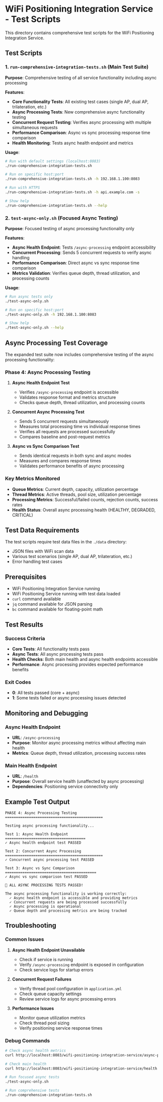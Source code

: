 # WiFi Positioning Integration Service - Test Scripts

This directory contains comprehensive test scripts for the WiFi Positioning Integration Service.

## Test Scripts

### 1. `run-comprehensive-integration-tests.sh` (Main Test Suite)
**Purpose**: Comprehensive testing of all service functionality including async processing

**Features**:
- **Core Functionality Tests**: All existing test cases (single AP, dual AP, trilateration, etc.)
- **Async Processing Tests**: New comprehensive async functionality testing
- **Concurrent Request Testing**: Verifies async processing with multiple simultaneous requests
- **Performance Comparison**: Async vs sync processing response time comparison
- **Health Monitoring**: Tests async health endpoint and metrics

**Usage**:
```bash
# Run with default settings (localhost:8083)
./run-comprehensive-integration-tests.sh

# Run on specific host:port
./run-comprehensive-integration-tests.sh -h 192.168.1.100:8083

# Run with HTTPS
./run-comprehensive-integration-tests.sh -h api.example.com -s

# Show help
./run-comprehensive-integration-tests.sh --help
```

### 2. `test-async-only.sh` (Focused Async Testing)
**Purpose**: Focused testing of async processing functionality only

**Features**:
- **Async Health Endpoint**: Tests `/async-processing` endpoint accessibility
- **Concurrent Processing**: Sends 5 concurrent requests to verify async handling
- **Performance Comparison**: Direct async vs sync response time comparison
- **Metrics Validation**: Verifies queue depth, thread utilization, and processing counts

**Usage**:
```bash
# Run async tests only
./test-async-only.sh

# Run on specific host:port
./test-async-only.sh -h 192.168.1.100:8083

# Show help
./test-async-only.sh --help
```

## Async Processing Test Coverage

The expanded test suite now includes comprehensive testing of the async processing functionality:

### Phase 4: Async Processing Testing
1. **Async Health Endpoint Test**
   - Verifies `/async-processing` endpoint is accessible
   - Validates response format and metrics structure
   - Checks queue depth, thread utilization, and processing counts

2. **Concurrent Async Processing Test**
   - Sends 5 concurrent requests simultaneously
   - Measures total processing time vs individual response times
   - Verifies all requests are processed successfully
   - Compares baseline and post-request metrics

3. **Async vs Sync Comparison Test**
   - Sends identical requests in both sync and async modes
   - Measures and compares response times
   - Validates performance benefits of async processing

### Key Metrics Monitored
- **Queue Metrics**: Current depth, capacity, utilization percentage
- **Thread Metrics**: Active threads, pool size, utilization percentage
- **Processing Metrics**: Successful/failed counts, rejection counts, success rates
- **Health Status**: Overall async processing health (HEALTHY, DEGRADED, CRITICAL)

## Test Data Requirements

The test scripts require test data files in the `./data` directory:
- JSON files with WiFi scan data
- Various test scenarios (single AP, dual AP, trilateration, etc.)
- Error handling test cases

## Prerequisites

- WiFi Positioning Integration Service running
- WiFi Positioning Service running with test data loaded
- `curl` command available
- `jq` command available for JSON parsing
- `bc` command available for floating-point math

## Test Results

### Success Criteria
- **Core Tests**: All functionality tests pass
- **Async Tests**: All async processing tests pass
- **Health Checks**: Both main health and async health endpoints accessible
- **Performance**: Async processing provides expected performance benefits

### Exit Codes
- **0**: All tests passed (core + async)
- **1**: Some tests failed or async processing issues detected

## Monitoring and Debugging

### Async Health Endpoint
- **URL**: `/async-processing`
- **Purpose**: Monitor async processing metrics without affecting main health
- **Metrics**: Queue depth, thread utilization, processing success rates

### Main Health Endpoint
- **URL**: `/health`
- **Purpose**: Overall service health (unaffected by async processing)
- **Dependencies**: Positioning service connectivity only

## Example Test Output

```
PHASE 4: Async Processing Testing
=============================================

Testing async processing functionality...

Test 1: Async Health Endpoint
=====================================
✓ Async health endpoint test PASSED

Test 2: Concurrent Async Processing
=============================================
✓ Concurrent async processing test PASSED

Test 3: Async vs Sync Comparison
==========================================
✓ Async vs sync comparison test PASSED

🎉 ALL ASYNC PROCESSING TESTS PASSED!

The async processing functionality is working correctly:
  ✓ Async health endpoint is accessible and providing metrics
  ✓ Concurrent requests are being processed successfully
  ✓ Async processing is operational
  ✓ Queue depth and processing metrics are being tracked
```

## Troubleshooting

### Common Issues
1. **Async Health Endpoint Unavailable**
   - Check if service is running
   - Verify `/async-processing` endpoint is exposed in configuration
   - Check service logs for startup errors

2. **Concurrent Request Failures**
   - Verify thread pool configuration in `application.yml`
   - Check queue capacity settings
   - Review service logs for async processing errors

3. **Performance Issues**
   - Monitor queue utilization metrics
   - Check thread pool sizing
   - Verify positioning service response times

### Debug Commands
```bash
# Check async health metrics
curl http://localhost:8083/wifi-positioning-integration-service/async-processing

# Check main health
curl http://localhost:8083/wifi-positioning-integration-service/health

# Run focused async tests
./test-async-only.sh

# Run comprehensive tests
./run-comprehensive-integration-tests.sh
```
